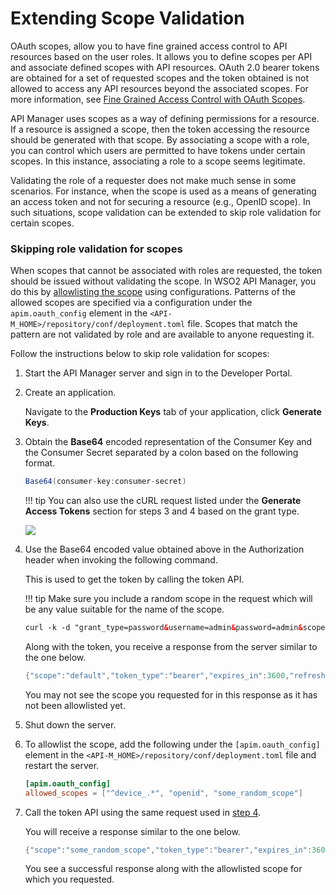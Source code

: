 # Extending Scope Validation

OAuth scopes, allow you to have fine grained access control to API resources based on the user roles. It allows you to define scopes per API and associate defined scopes with API resources. OAuth 2.0 bearer tokens are obtained for a set of requested scopes and the token obtained is not allowed to access any API resources beyond the associated scopes. For more information, see [Fine Grained Access Control with OAuth Scopes]({{base_path}}/design/api-security/oauth2/oauth2-scopes/fine-grained-access-control-with-oauth-scopes/#fine-grained-access-control-with-oauth-scopes).

API Manager uses scopes as a way of defining permissions for a resource. If a resource is assigned a scope, then the token accessing the resource should be generated with that scope. By associating a scope with a role, you can control which users are permitted to have tokens under certain scopes. In this instance, associating a role to a scope seems legitimate.

Validating the role of a requester does not make much sense in some scenarios. For instance, when the scope is used as a means of generating an access token and not for securing a resource (e.g., OpenID scope). In such situations, scope validation can be extended to skip role validation for certain scopes.

### Skipping role validation for scopes

When scopes that cannot be associated with roles are requested, the token should be issued without validating the scope. In WSO2 API Manager, you do this by [allowlisting the scope]({{base_path}}/design/api-security/oauth2/oauth2-scopes/scope-allowlisting) using configurations. Patterns of the allowed scopes are specified via a configuration under the `apim.oauth_config` element in the `<API-M_HOME>/repository/conf/deployment.toml` file. Scopes that match the pattern are not validated by role and are available to anyone requesting it.

Follow the instructions below to skip role validation for scopes:

1.  Start the API Manager server and sign in to the Developer Portal.
2.  Create an application. 

     Navigate to the **Production Keys** tab of your application, click **Generate Keys**.

3.  Obtain the **Base64** encoded representation of the Consumer Key and the Consumer Secret separated by a colon based on the following format.

      ``` java
      Base64(consumer-key:consumer-secret)
      ```

    !!! tip
        You can also use the cURL request listed under the **Generate Access Tokens** section for steps 3 and 4 based on the grant type.

    [![]({{base_path}}/assets/attachments/103334763/103334764.png)]({{base_path}}/assets/attachments/103334763/103334764.png)

    <a name="step4"></a>
    
4.  Use the Base64 encoded value obtained above in the Authorization header when invoking the following command. 

     This is used to get the token by calling the token API.

    !!! tip
        Make sure you include a random scope in the request which will be any value suitable for the name of the scope.

    ``` xml
    curl -k -d "grant_type=password&username=admin&password=admin&scope=some_random_scope" -H "Authorization: Basic WmRFUFBvZmZwYVFnR25ScG5iZldtcUtSS3IwYTpSaG5ocEVJYUVCMEN3T1FReWpiZTJwaDBzc1Vh" -H "Content-Type: application/x-www-form-urlencoded" https://10.100.0.3:8243/token
    ```

     Along with the token, you receive a response from the server similar to the one below.

    ``` java
    {"scope":"default","token_type":"bearer","expires_in":3600,"refresh_token":"23fac44e9b7e1ae95a33b85f4f26decd","access_token":"9474fa104ccb196303f41c8a5ee6f48"}
    ```

    You may not see the scope you requested for in this response as it has not been allowlisted yet.

5.  Shut down the server.

6.  To allowlist the scope, add the following under the `[apim.oauth_config]` element in the `<API-M_HOME>/repository/conf/deployment.toml` file and restart the server.

    ``` toml
    [apim.oauth_config]
    allowed_scopes = ["^device_.*", "openid", "some_random_scope"]
    ```

7.  Call the token API using the same request used in <a href="#step4">step 4</a>. 

     You will receive a response similar to the one below.

    ``` java
    {"scope":"some_random_scope","token_type":"bearer","expires_in":3600,"refresh_token":"59e6676db0addca46e68991e44f2b8b8","access_token":"48855d444db883171c347fa21ba77e8"}
    ```

     You see a successful response along with the allowlisted scope for which you requested.
